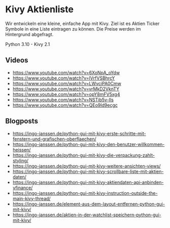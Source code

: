 # Kivy Aktienliste

Wir entwickeln eine kleine, einfache App mit Kivy.
Ziel ist es Aktien Ticker Symbole in eine Liste eintragen zu können.
Die Preise werden im Hintergrund abgefragt.

Python 3.10 - Kivy 2.1

## Videos
- https://www.youtube.com/watch?v=6XoNpA_oYdw
- https://www.youtube.com/watch?v=lVrfVSBhrcY
- https://www.youtube.com/watch?v=LWvciPA0Cmw
- https://www.youtube.com/watch?v=vrMkD2VknTY
- https://www.youtube.com/watch?v=opY8mFV5xg4
- https://www.youtube.com/watch?v=NSTib5v-Ils
- https://www.youtube.com/watch?v=QEo9Id9ecgc

## Blogposts
- https://ingo-janssen.de/python-gui-mit-kivy-erste-schritte-mit-fenstern-und-grafischen-oberflaechen/
- https://ingo-janssen.de/python-gui-mit-kivy-den-benutzer-willkommen-heissen/
- https://ingo-janssen.de/python-gui-mit-kivy-die-verpackung-zahlt-styling/
- https://ingo-janssen.de/python-gui-mit-kivy-weitere-ansichten-views/
- https://ingo-janssen.de/python-gui-mit-kivy-scrollbare-liste-mit-aktien-daten/
- https://ingo-janssen.de/python-gui-mit-kivy-aktiendaten-api-anbinden-yfinance/
- https://ingo-janssen.de/python-gui-mit-kivy-instruction-outside-the-main-kivy-thread/
- https://ingo-janssen.de/element-aus-dem-layout-entfernen-python-gui-mit-kivy/
- https://ingo-janssen.de/aktien-in-der-watchlist-speichern-python-gui-mit-kivy/
